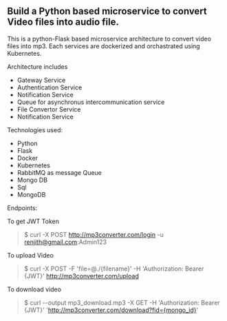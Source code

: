 ## Build a Python based microservice to convert Video files into audio file.

This is a python-Flask based microservice architecture to convert video files into mp3. Each services are dockerized and orchastrated using Kubernetes.

Architecture includes
- Gateway Service
- Authentication Service
- Notification Service
- Queue for asynchronus intercommunication service
- File Convertor Service
- Notification Service

Technologies used:
- Python
- Flask
- Docker
- Kubernetes
- RabbitMQ as message Queue
- Mongo DB
- Sql
- MongoDB

Endpoints:

To get JWT Token
> $ curl -X POST http://mp3converter.com/login -u renjith@gmail.com:Admin123

To upload Video
> $ curl -X POST -F 'file=@./{filename}' -H 'Authorization: Bearer {JWT}' http://mp3converter.com/upload

To download video
> $ curl --output mp3_download.mp3 -X GET -H 'Authorization: Bearer {JWT}' 'http://mp3converter.com/download?fid={mongo_id}'

